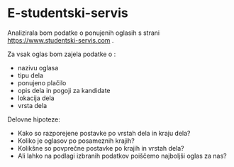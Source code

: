# E-studentski-servis

Analizirala bom podatke o ponujenih oglasih s strani https://www.studentski-servis.com . 

Za vsak oglas bom zajela podatke o :

- nazivu oglasa
- tipu dela
- ponujeno plačilo
- opis dela in pogoji za kandidate
- lokacija dela
- vrsta dela
 

Delovne hipoteze:
- Kako so razporejene postavke po vrstah dela in kraju dela?
- Koliko je oglasov po posameznih krajih?
- Kolikšne so povprečne postavke po krajih in vrstah dela?
- Ali lahko na podlagi izbranih podatkov poiščemo najboljši oglas za nas?
